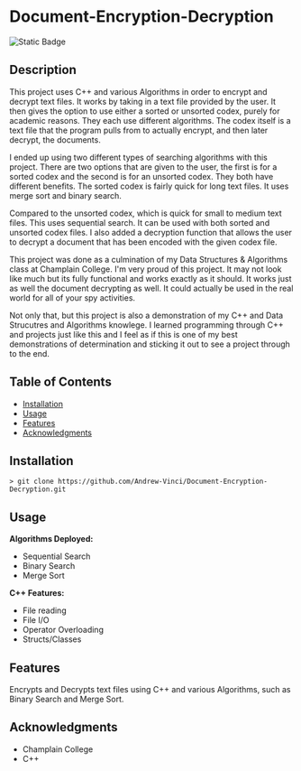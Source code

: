 # Document-Encryption-Decryption

![Static Badge](https://img.shields.io/badge/C%2B%2B-black?logo=c%2B%2B&logoColor=darkgreen)


## Description

This project uses C++ and various Algorithms in order to encrypt and decrypt
text files. It works by taking in a text file provided by the user. It then gives the option
to use either a sorted or unsorted codex, purely for academic reasons. They each use different algorithms.
The codex itself is a text file that the program pulls from to actually encrypt, and then later decrypt, the documents.

I ended up using two different types of searching algorithms with this project. There are two options that are given to the user, the first is for a sorted codex and the second is for an unsorted codex. They both have different benefits. The sorted codex is fairly quick for long text files. It uses merge sort and binary search.

Compared to the unsorted codex, which is quick for small to medium text files. This uses sequential search. It can be used with both sorted and unsorted codex files. I also added a decryption function that allows the user to decrypt a document that has been encoded with the given codex file.

This project was done as a culmination of my Data Structures & Algorithms class at Champlain College. I'm very
proud of this project. It may not look like much but its fully functional and works exactly as it should. It works just as well  the document decrypting as well. It could actually be used in the real world for all of your spy activities.

Not only that, but this project is also a demonstration of my C++ and Data Strucutres and Algorithms knowlege. I learned programming through C++ and projects just like this and I feel as if this is one of my best demonstrations of determination and sticking it out to see a project through to the end.



## Table of Contents
- [Installation](#installation)
- [Usage](#usage)
- [Features](#features)
- [Acknowledgments](#acknowledgments)

## Installation

`> git clone https://github.com/Andrew-Vinci/Document-Encryption-Decryption.git`

## Usage

**Algorithms Deployed:**
- Sequential Search
- Binary Search
- Merge Sort

**C++ Features:**
- File reading
- File I/O
- Operator Overloading
- Structs/Classes

## Features

Encrypts and Decrypts text files using C++ and various Algorithms, such as Binary Search and Merge Sort.

## Acknowledgments

- Champlain College
- C++

